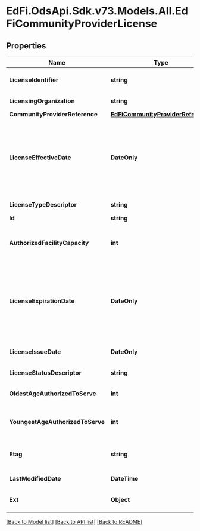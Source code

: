 # EdFi.OdsApi.Sdk.v73.Models.All.EdFiCommunityProviderLicense

## Properties

Name | Type | Description | Notes
------------ | ------------- | ------------- | -------------
**LicenseIdentifier** | **string** | The unique identifier issued by the licensing organization. | 
**LicensingOrganization** | **string** | The organization issuing the license. | 
**CommunityProviderReference** | [**EdFiCommunityProviderReference**](EdFiCommunityProviderReference.md) |  | 
**LicenseEffectiveDate** | **DateOnly** | The month, day, and year on which a license is active or becomes effective.  Note: Date interpretation may vary. Ed-Fi recommends inclusive dates, but states may define dates as inclusive or exclusive. For calculations, align with local guidelines. | 
**LicenseTypeDescriptor** | **string** | An indication of the category of the license. | 
**Id** | **string** |  | [optional] 
**AuthorizedFacilityCapacity** | **int** | The maximum number that can be contained or accommodated which a provider is authorized or licensed to serve. | [optional] 
**LicenseExpirationDate** | **DateOnly** | The month, day, and year on which a license will expire.  Note: Date interpretation may vary. Ed-Fi recommends inclusive dates, but states may define dates as inclusive or exclusive. For calculations, align with local guidelines. | [optional] 
**LicenseIssueDate** | **DateOnly** | The month, day, and year on which an active license was issued. | [optional] 
**LicenseStatusDescriptor** | **string** | An indication of the status of the license. | [optional] 
**OldestAgeAuthorizedToServe** | **int** | The oldest age of children a provider is authorized or licensed to serve. | [optional] 
**YoungestAgeAuthorizedToServe** | **int** | The youngest age of children a provider is authorized or licensed to serve. | [optional] 
**Etag** | **string** | A unique system-generated value that identifies the version of the resource. | [optional] 
**LastModifiedDate** | **DateTime** | The date and time the resource was last modified. | [optional] 
**Ext** | **Object** | Extensions to the CommunityProviderLicense entity. | [optional] 

[[Back to Model list]](../../README.md#documentation-for-models) [[Back to API list]](../../README.md#documentation-for-api-endpoints) [[Back to README]](../../README.md)

